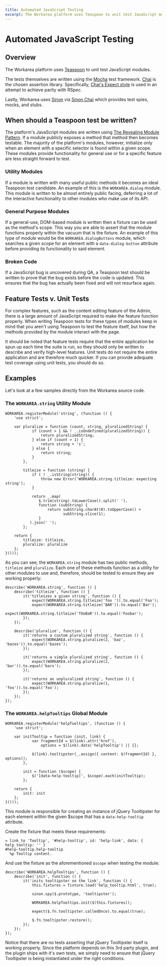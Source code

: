 ```yaml
---
title: Automated JavaScript Testing
excerpt: The Workarea platform uses Teaspoon to unit test JavaScript modules.
---
```


# Automated JavaScript Testing

## Overview

The Workarea platform uses [Teaspoon](https://github.com/modeset/teaspoon) to unit test JavaScript modules.

The tests themselves are written using the [Mocha](https://github.com/mochajs/mocha) test framework. [Chai](http://chaijs.com/) is the chosen assertion library. Specifically, [Chai's Expect style](http://chaijs.com/guide/styles/#expect) is used in an attempt to achieve parity with RSpec.

Lastly, Workarea uses [Sinon](http://sinonjs.org/) via [Sinon Chai](https://github.com/domenic/sinon-chai) which provides test spies, mocks, and stubs.

## When should a Teaspoon test be written?

The platform's JavaScript modules are written using [The Revealing Module Pattern](https://carldanley.com/js-revealing-module-pattern/). If a module publicly exposes a method that method then becomes testable. The majority of the platform's modules, however, initialize only when an element with a specific selector is found within a given scope. These modules provide functionality for general use or for a specific feature are less straight forward to test.

### Utility Modules

If a module is written with many useful public methods it becomes an ideal Teaspoon test candidate. An example of this is the `WORKAREA.dialog` module. This module is written to be almost entirely public facing, deferring a lot of the interactive functionality to other modules who make use of its API.

### General Purpose Modules

If a general-use, DOM-based module is written then a fixture can be used as the method's scope. This way you are able to assert that the module functions properly within the vacuum that is the fixture. An example of this type of module would be the `WORKAREA.dialogButtons` module, which searches a given scope for an element with a `data-dialog-button` attribute before providing its functionality to said element.

### Broken Code

If a JavaScript bug is uncovered during QA, a Teaspoon test should be written to prove that the bug exists before the code is updated. This ensures that the bug has actually been fixed and will not resurface again.

## Feature Tests v. Unit Tests

For complex features, such as the content editing feature of the Admin, there is a large amount of JavaScript required to make the feature function properly. When writing Teaspoon tests for these types of modules keep in mind that you aren't using Teaspoon to test the feature itself, but how the methods provided by the module interact with the page.

It should be noted that feature tests require that the entire application be spun up each time the suite is run, so they should only be written to describe and verify high-level features. Unit tests do not require the entire application and are therefore much quicker. If you can provide adequate test coverage using unit tests, you should do so.

## Examples

Let's look at a few samples directly from the Workarea source code.

### The `WORKAREA.string` Utility Module

```
WORKAREA.registerModule('string', (function () {
    'use strict';

    var pluralize = function (count, string, pluralizedString) {
            if (count > 1 && ! _.isUndefined(pluralizedString)) {
                return pluralizedString;
            } else if (count > 1) {
                return string + 's';
            } else {
                return string;
            }
        },

        titleize = function (string) {
            if ( ! _.isString(string)) {
                throw new Error('WORKAREA.string.titleize: expecting string');
            }

            return _.map(
               $.trim(string).toLowerCase().split(' '),
               function (subString) {
                   return subString.charAt(0).toUpperCase() +
                          subString.slice(1);
               }
           ).join(' ');
        };

    return {
        titleize: titleize,
        pluralize: pluralize
    };
}()));
```

As you can see, the `WORKAREA.string` module has two public methods, `titleize` and `pluralize`. Each one of these methods function as a utility for other modules to use and, therefore, should be tested to ensure they are working properly:

```
describe('WORKAREA.string', function () {
    describe('titleize', function () {
        it('titleizes a given string', function () {
            expect(WORKAREA.string.titleize('foo ')).to.equal('Foo');
            expect(WORKAREA.string.titleize('BAR')).to.equal('Bar');
            expect(WORKAREA.string.titleize('fOoBaR')).to.equal('Foobar');
        });
    });

    describe('pluralize', function () {
        it('returns a custom pluralized string', function () {
            expect(WORKAREA.string.pluralize(2, 'baz', 'bazes')).to.equal('bazes');
        });

        it('returns a simple pluralized string', function () {
            expect(WORKAREA.string.pluralize(2, 'bar')).to.equal('bars');
        });

        it('returns an unpluralized string', function () {
            expect(WORKAREA.string.pluralize(1, 'foo')).to.equal('foo');
        });
    });
});
```

### The `WORKAREA.helpTooltips` Global Module

```
WORKAREA.registerModule('helpTooltips', (function () {
    'use strict';

    var initTooltip = function (init, link) {
            var fragmentId = $(link).attr('href'),
                options = $(link).data('helpTooltip') || {};

            $(link).tooltipster(_.assign({ content: $(fragmentId) }, options));
        },

        init = function ($scope) {
            $('[data-help-tooltip]', $scope).each(initTooltip);
        };

    return {
        init: init
    };
}()));
```

This module is responsible for creating an instance of jQuery Tooltipster for each element within the given <coder>$scope that has a <code>data-help-tooltip</code> attribute.</coder>

Create the fixture that meets these requirements:

```
= link_to 'Tooltip', '#help-tooltip', id: 'help-link', data: { help_tooltip: '' }
#help-tooltip.help-tooltip
  %p Tooltip content.
```

And use the fixture as the aforementioned `$scope` when testing the module:

```
describe('WORKAREA.helpTooltips', function () {
    describe('init', function () {
        it('inits tooltipster on the link', function () {
            this.fixtures = fixture.load('help_tooltip.html', true);

            sinon.spy($.prototype, 'tooltipster');

            WORKAREA.helpTooltips.init($(this.fixtures));

            expect($.fn.tooltipster.calledOnce).to.equal(true);

            $.fn.tooltipster.restore();
        });
    });
});
```

Notice that there are no tests asserting that jQuery Tooltipster itself is working properly. Since the platform depends on this 3rd party plugin, and the plugin ships with it's own tests, we simply need to ensure that jQuery Tooltipster is being instantiated under the right conditions.


